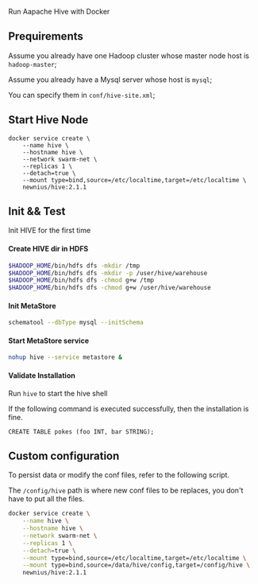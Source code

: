 Run Aapache Hive with Docker

## Prequirements

Assume you already have one Hadoop cluster whose master node host is `hadoop-master`;

Assume you already have a Mysql server whose host is `mysql`;

You can specify them in `conf/hive-site.xml`;

## Start Hive Node

```
docker service create \
	--name hive \
	--hostname hive \
	--network swarm-net \
	--replicas 1 \
	--detach=true \
	--mount type=bind,source=/etc/localtime,target=/etc/localtime \
	newnius/hive:2.1.1
```

## Init && Test
Init HIVE for the first time

#### Create HIVE dir in HDFS

```bash
$HADOOP_HOME/bin/hdfs dfs -mkdir /tmp
$HADOOP_HOME/bin/hdfs dfs -mkdir -p /user/hive/warehouse
$HADOOP_HOME/bin/hdfs dfs -chmod g+w /tmp
$HADOOP_HOME/bin/hdfs dfs -chmod g+w /user/hive/warehouse
```

#### Init MetaStore

```bash
schematool --dbType mysql --initSchema
```

#### Start MetaStore service
```bash
nohup hive --service metastore &
```

#### Validate Installation

Run `hive` to start the hive shell

If the following command is executed successfully, then the installation is fine.

```hive
CREATE TABLE pokes (foo INT, bar STRING);
```

## Custom configuration
To persist data or modify the conf files, refer to the following script.

The `/config/hive` path is where new conf files to be replaces, you don't have to put all the files.

```bash
docker service create \
	--name hive \
	--hostname hive \
	--network swarm-net \
	--replicas 1 \
	--detach=true \
	--mount type=bind,source=/etc/localtime,target=/etc/localtime \
	--mount type=bind,source=/data/hive/config,target=/config/hive \
	newnius/hive:2.1.1
```
